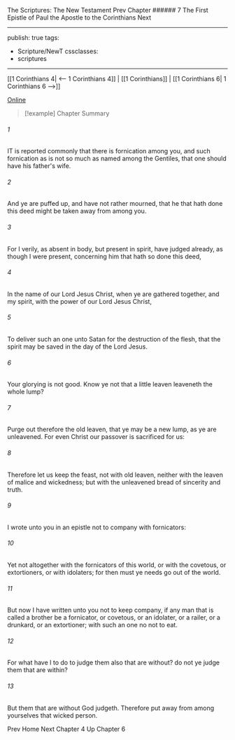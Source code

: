 The Scriptures: The New Testament
Prev
Chapter ###### 7
The First Epistle of Paul the Apostle to the Corinthians
Next

---
publish: true
tags:
  - Scripture/NewT
cssclasses:
  - scriptures
---
[[1 Corinthians 4| <-- 1 Corinthians 4]] | [[1 Corinthians]] | [[1 Corinthians 6| 1 Corinthians 6 -->]]

[Online](https://churchofjesuschrist.org/study/scriptures/nt/1-cor/5?lang=eng)

>[!example] Chapter Summary
>
###### 1
IT is reported commonly that there is fornication among you, and such fornication as is not so much as named among the Gentiles, that one should have his father's wife.
###### 2
And ye are puffed up, and have not rather mourned, that he that hath done this deed might be taken away from among you.
###### 3
For I verily, as absent in body, but present in spirit, have judged already, as though I were present, concerning him that hath so done this deed,
###### 4
In the name of our Lord Jesus Christ, when ye are gathered together, and my spirit, with the power of our Lord Jesus Christ,
###### 5
To deliver such an one unto Satan for the destruction of the flesh, that the spirit may be saved in the day of the Lord Jesus.
###### 6
Your glorying is not good. Know ye not that a little leaven leaveneth the whole lump?
###### 7
Purge out therefore the old leaven, that ye may be a new lump, as ye are unleavened. For even Christ our passover is sacrificed for us:
###### 8
Therefore let us keep the feast, not with old leaven, neither with the leaven of malice and wickedness; but with the unleavened bread of sincerity and truth.
###### 9
I wrote unto you in an epistle not to company with fornicators:
###### 10
Yet not altogether with the fornicators of this world, or with the covetous, or extortioners, or with idolaters; for then must ye needs go out of the world.
###### 11
But now I have written unto you not to keep company, if any man that is called a brother be a fornicator, or covetous, or an idolater, or a railer, or a drunkard, or an extortioner; with such an one no not to eat.
###### 12
For what have I to do to judge them also that are without? do not ye judge them that are within?
###### 13
But them that are without God judgeth. Therefore put away from among yourselves that wicked person.

Prev
Home
Next
Chapter 4
Up
Chapter 6




